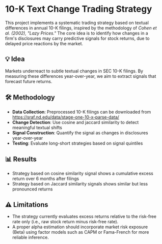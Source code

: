 # 10-K Text Change Trading Strategy

This project implements a systematic trading strategy based on textual differences in annual 10-K filings, inspired by the methodology of *Cohen et al. (2002), "Lazy Prices."* The core idea is to identify how changes in a firm's disclosures may carry predictive signals for stock returns, due to delayed price reactions by the market.

## 💡 Idea

Markets underreact to subtle textual changes in SEC 10-K filings. By measuring these differences year-over-year, we aim to extract signals that forecast future returns.

## 🛠️ Methodology

- **Data Collection**: Preprocessed 10-K filings can be downloaded from https://sraf.nd.edu/data/stage-one-10-x-parse-data/
- **Change Detection**: Use cosine and jaccard similarity to detect meaningful textual shifts
- **Signal Construction**: Quantify the signal as changes in disclosures year-over-year
- **Testing**: Evaluate long-short strategies based on signal quintiles

## 📊 Results

- Strategy based on cosine similarity signal shows a cumulative excess return over 6 months after filings
- Strategy based on Jaccard similarity signals shows similar but less pronounced returns

## ⚠️ Limitations 

- The strategy currently evaluates excess returns relative to the risk-free rate only (i.e., raw stock return minus risk-free rate).
- A proper alpha estimation should incorporate market risk exposure (Beta) using factor models such as CAPM or Fama-French for more reliable inference.
